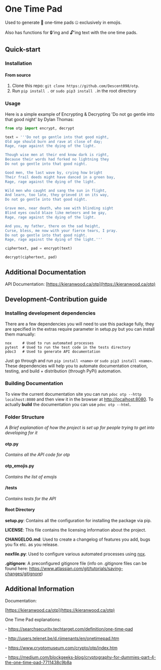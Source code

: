 # One Time Pad

Used to generate 🙊 one-time pads 🤐 exclusively in emojis.



Also has functions for 🔒'ing and 🔓'ing text with the one time pads.



## Quick-start



### Installation

#### From source

1. Clone this repo: ```git clone https://github.com/Descent098/otp```.
2. Run ```pip install .``` or ```sudo pip3 install .```in the root directory



### Usage

Here is a simple example of Encrypting & Decrypting 'Do not go gentle into that good night' by Dylan Thomas:

```python
from otp import encrypt, decrypt

text = '''Do not go gentle into that good night,
Old age should burn and rave at close of day;
Rage, rage against the dying of the light.

Though wise men at their end know dark is right,
Because their words had forked no lightning they
Do not go gentle into that good night.

Good men, the last wave by, crying how bright
Their frail deeds might have danced in a green bay,
Rage, rage against the dying of the light.

Wild men who caught and sang the sun in flight,
And learn, too late, they grieved it on its way,
Do not go gentle into that good night.

Grave men, near death, who see with blinding sight
Blind eyes could blaze like meteors and be gay,
Rage, rage against the dying of the light.

And you, my father, there on the sad height,
Curse, bless, me now with your fierce tears, I pray.
Do not go gentle into that good night.
Rage, rage against the dying of the light.'''

ciphertext, pad = encrypt(text)

decrypt(ciphertext, pad)
```



## Additional Documentation

API Documentation: [https://kieranwood.ca/otp](https://kieranwood.ca/otp)



## Development-Contribution guide



### Installing development dependencies

There are a few dependencies you will need to use this package fully, they are specified in the extras require parameter in setup.py but you can install them manually:

```
nox   	# Used to run automated processes
pytest 	# Used to run the test code in the tests directory
pdoc3   # Used to generate API documentation
```

Just go through and run ```pip install <name>``` or ```sudo pip3 install <name>```. These dependencies will help you to automate documentation creation, testing, and build + distribution (through PyPi) automation.



### Building Documentation

To view the current documentation site you can run ```pdoc otp --http localhost:8080``` and then view it in the browser at [http://localhost:8080](http://localhost:8080). To actually **build** the documentation you can use ```pdoc otp --html```.



### Folder Structure

*A Brief explanation of how the project is set up for people trying to get into developing for it*



#### otp.py

*Contains all the API code for otp*



#### otp_emojis.py

*Contains the list of emojis*



#### /tests

*Contains tests for the API* 



#### Root Directory

**setup.py**: Contains all the configuration for installing the package via pip.



**LICENSE**: This file contains the licensing information about the project.



**CHANGELOG.md**: Used to create a changelog of features you add, bugs you fix etc. as you release.



**noxfile.py**: Used to configure various automated processes using [nox](https://nox.readthedocs.io/en/stable/).



**.gitignore**: A preconfigured gitignore file (info on .gitignore files can be found here: https://www.atlassian.com/git/tutorials/saving-changes/gitignore)



## Additional Information

Documentation:

[https://kieranwood.ca/otp](https://kieranwood.ca/otp)



One Time Pad explanations:

  \- https://searchsecurity.techtarget.com/definition/one-time-pad

  \- http://users.telenet.be/d.rijmenants/en/onetimepad.htm

  \- https://www.cryptomuseum.com/crypto/otp/index.htm

  \- https://medium.com/blockgeeks-blog/cryptography-for-dummies-part-4-the-one-time-pad-7711438c9b8a